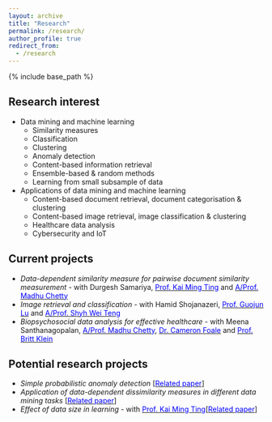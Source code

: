 ```yaml
---
layout: archive
title: "Research"
permalink: /research/
author_profile: true
redirect_from:
  - /research
---
```


{% include base_path %}

Research interest
-----------------
* Data mining and machine learning
  * Similarity measures
  * Classification
  * Clustering
  * Anomaly detection
  * Content-based information retrieval
  * Ensemble-based & random methods
  * Learning from small subsample of data
* Applications of data mining and machine learning
  * Content-based document retrieval, document categorisation & clustering 	
  * Content-based image retrieval, image classification & clustering
  * Healthcare data analysis
  * Cybersecurity and IoT  


Current projects
----------------
* <i>Data-dependent similarity measure for pairwise document similarity measurement</i> - with Durgesh Samariya, [<span style="color:blue">Prof. Kai Ming Ting</span>](https://federation.edu.au/faculties-and-schools/faculty-of-science-and-technology/staff-profiles/information-technology/kai-ming-ting) and [<span style="color:blue">A/Prof. Madhu Chetty</span>](https://federation.edu.au/faculties-and-schools/faculty-of-science-and-technology/staff-profiles/information-technology/madhu-chetty-assoc.-professor)
* <i>Image retrieval and classification</i> - with Hamid Shojanazeri, [<span style="color:blue">Prof. Guojun Lu</span>](https://federation.edu.au/faculties-and-schools/faculty-of-science-and-technology/staff-profiles/leadership/guojun-lu) and [<span style="color:blue">A/Prof. Shyh Wei Teng</span>](https://federation.edu.au/faculties-and-schools/faculty-of-science-and-technology/staff-profiles/leadership/shyh-wei-teng)
* <i>Biopsychosocial data analysis for effective healthcare</i> - with Meena Santhanagopalan, [<span style="color:blue">A/Prof. Madhu Chetty</span>](https://federation.edu.au/faculties-and-schools/faculty-of-science-and-technology/staff-profiles/information-technology/madhu-chetty-assoc.-professor), [<span style="color:blue">Dr. Cameron Foale</span>](https://federation.edu.au/faculties-and-schools/faculty-of-science-and-technology/staff-profiles/information-technology/dr-cameron-foale) and [<span style="color:blue">Prof. Britt Klein</span>](https://federation.edu.au/faculties-and-schools/faculty-of-health/staff-profiles/staff-directory/klein-britt)

Potential research projects
---------------------------
* <i>Simple probabilistic anomaly detection</i> [[<span style="color:blue">Related paper</span>](https://link.springer.com/chapter/10.1007/978-3-319-31863-9_6)]
* <i>Application of data-dependent dissimilarity measures in different data mining tasks</i> [[<span style="color:blue">Related paper</span>](https://link.springer.com/chapter/10.1007/978-3-319-31863-9_6)]
* <i>Effect of data size in learning</i> - with [<span style="color:blue">Prof. Kai Ming Ting</span>](https://federation.edu.au/faculties-and-schools/faculty-of-science-and-technology/staff-profiles/information-technology/kai-ming-ting)[[<span style="color:blue">Related paper</span>](https://link.springer.com/article/10.1007/s10994-016-5586-4)]
